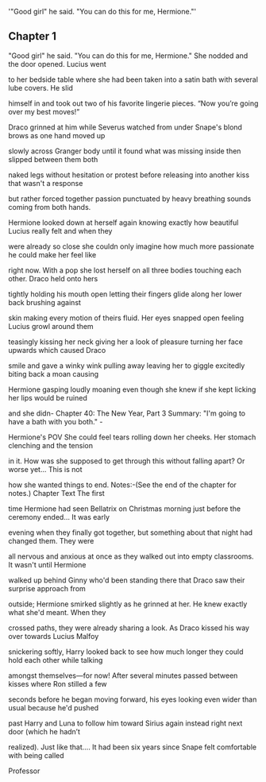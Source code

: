 '"Good girl" he said. "You can do this for me, Hermione."'

## Chapter 1

"Good girl" he said. "You can do this for me, Hermione." She nodded and the door opened. Lucius went

to her bedside table where she had been taken into a satin bath with several lube covers. He slid

himself in and took out two of his favorite lingerie pieces. “Now you’re going over my best moves!”

Draco grinned at him while Severus watched from under Snape's blond brows as one hand moved up

slowly across Granger body until it found what was missing inside then slipped between them both

naked legs without hesitation or protest before releasing into another kiss that wasn't a response

but rather forced together passion punctuated by heavy breathing sounds coming from both hands.

Hermione looked down at herself again knowing exactly how beautiful Lucius really felt and when they

were already so close she couldn only imagine how much more passionate he could make her feel like

right now. With a pop she lost herself on all three bodies touching each other. Draco held onto hers

tightly holding his mouth open letting their fingers glide along her lower back brushing against

skin making every motion of theirs fluid. Her eyes snapped open feeling Lucius growl around them

teasingly kissing her neck giving her a look of pleasure turning her face upwards which caused Draco

smile and gave a winky wink pulling away leaving her to giggle excitedly biting back a moan causing

Hermione gasping loudly moaning even though she knew if she kept licking her lips would be ruined

and she didn- Chapter 40: The New Year, Part 3 Summary: "I'm going to have a bath with you both." -

Hermione's POV She could feel tears rolling down her cheeks. Her stomach clenching and the tension

in it. How was she supposed to get through this without falling apart? Or worse yet... This is not

how she wanted things to end. Notes:-(See the end of the chapter for notes.) Chapter Text The first

time Hermione had seen Bellatrix on Christmas morning just before the ceremony ended… It was early

evening when they finally got together, but something about that night had changed them. They were

all nervous and anxious at once as they walked out into empty classrooms. It wasn't until Hermione

walked up behind Ginny who'd been standing there that Draco saw their surprise approach from

outside; Hermione smirked slightly as he grinned at her. He knew exactly what she'd meant. When they

crossed paths, they were already sharing a look. As Draco kissed his way over towards Lucius Malfoy

snickering softly, Harry looked back to see how much longer they could hold each other while talking

amongst themselves—for now! After several minutes passed between kisses where Ron stilled a few

seconds before he began moving forward, his eyes looking even wider than usual because he'd pushed

past Harry and Luna to follow him toward Sirius again instead right next door (which he hadn’t

realized). Just like that…. It had been six years since Snape felt comfortable with being called

Professor